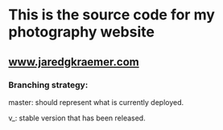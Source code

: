 # This is the source code for my photography website

## www.jaredgkraemer.com

### Branching strategy: 

master: should represent what is currently deployed.

v_: stable version that has been released.
